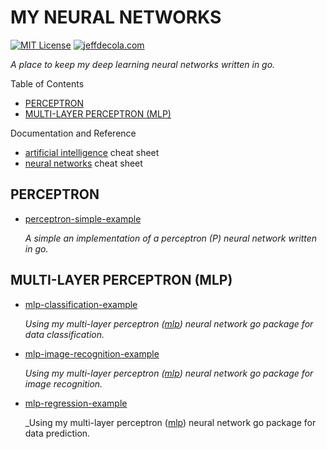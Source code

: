 # MY NEURAL NETWORKS

[![MIT License](https://img.shields.io/:license-mit-blue.svg)](https://jeffdecola.mit-license.org)
[![jeffdecola.com](https://img.shields.io/badge/website-jeffdecola.com-blue)](https://jeffdecola.com)

_A place to keep my deep learning neural networks written in go._

Table of Contents

* [PERCEPTRON](https://github.com/JeffDeCola/my-neural-networks#perceptron)
* [MULTI-LAYER PERCEPTRON (MLP)](https://github.com/JeffDeCola/my-neural-networks#multi-layer-perceptron-mlp)

Documentation and Reference

* [artificial intelligence](https://github.com/JeffDeCola/my-cheat-sheets/tree/master/software/development/software-architectures/artificial-intelligence/artificial-intelligence-cheat-sheet)
  cheat sheet
* [neural networks](https://github.com/JeffDeCola/my-cheat-sheets/blob/master/software/development/software-architectures/artificial-intelligence/artificial-intelligence-cheat-sheet/neural-networks.md)
  cheat sheet

## PERCEPTRON

* [perceptron-simple-example](https://github.com/JeffDeCola/my-neural-networks/tree/main/perceptron-simple-example)

  _A simple an implementation of a perceptron (P) neural network
  written in go._

## MULTI-LAYER PERCEPTRON (MLP)

* [mlp-classification-example](https://github.com/JeffDeCola/my-neural-networks/tree/main/mlp-classification-example)

  _Using my multi-layer perceptron
  ([mlp](https://github.com/JeffDeCola/my-go-packages/tree/master/neural-networks/mlp))
  neural network go package for data classification._

* [mlp-image-recognition-example](https://github.com/JeffDeCola/my-neural-networks/tree/main/mlp-regression-example)

  _Using my multi-layer perceptron
  ([mlp](https://github.com/JeffDeCola/my-go-packages/tree/master/neural-networks/mlp))
  neural network go package for image recognition._

* [mlp-regression-example](https://github.com/JeffDeCola/my-neural-networks/tree/main/mlp-image-recognition-example)

  _Using my multi-layer perceptron
  ([mlp](https://github.com/JeffDeCola/my-go-packages/tree/master/neural-networks/mlp))
  neural network go package for data prediction.
